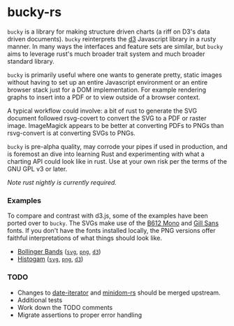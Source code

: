 bucky-rs
========

`bucky` is a library for making structure driven charts (a riff on D3's data driven documents).  `bucky` reinterprets the [d3](https://d3js.org) Javascript library in a rusty manner.  In many ways the interfaces and feature sets are similar, but `bucky` aims to leverage rust's much broader trait system and much broader standard library.

`bucky` is primarily useful where one wants to generate pretty, static images without having to set up an entire Javascript environment or an entire browser stack just for a DOM implementation.  For example rendering graphs to insert into a PDF or to view outside of a browser context.

A typical workflow could involve: a bit of rust to generate the SVG document followed rsvg-covert to convert the SVG to a PDF or raster image.  ImageMagick appears to be better at converting PDFs to PNGs than rsvg-convert is at converting SVGs to PNGs.

`bucky` is pre-alpha quality, may corrode your pipes if used in production, and is foremost an dive into learning Rust and experimenting with what a charting API could look like in rust.  Use at your own risk per the terms of the GNU GPL v3 or later.

*Note rust nightly is currently required.*

### Examples

To compare and contrast with d3.js, some of the examples have been ported over to `bucky`. The SVGs make use of the [B612 Mono](https://github.com/polarsys/b612) and [Gill Sans](https://en.wikipedia.org/wiki/Gill_Sans) fonts. If you don't have the fonts installed locally, the PNG versions offer faithful interpretations of what things should look like.

* [Bollinger Bands](examples/d3-bollinger.rs) ([`svg`](images/svg/d3-bollinger.svg), [`png`](images/png/d3-bollinger.png), [`d3`](https://observablehq.com/@d3/bollinger-bands))
* [Histogam](examples/d3-histogram.rs) ([`svg`](images/svg/d3-histogram.svg), [`png`](images/png/d3-histogram.png), [`d3`](https://observablehq.com/@d3/histogram))

### TODO
* Changes to [date-iterator](https://github.com/kosta/date-iterator) and [minidom-rs](https://gitlab.com/xmpp-rs/minidom-rs) should be merged upstream.
* Additional tests
* Work down the TODO comments
* Migrate assertions to proper error handling
